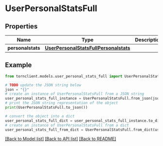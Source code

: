 # UserPersonalStatsFull


## Properties

Name | Type | Description | Notes
------------ | ------------- | ------------- | -------------
**personalstats** | [**UserPersonalStatsFullPersonalstats**](UserPersonalStatsFullPersonalstats.md) |  | 

## Example

```python
from tornclient.models.user_personal_stats_full import UserPersonalStatsFull

# TODO update the JSON string below
json = "{}"
# create an instance of UserPersonalStatsFull from a JSON string
user_personal_stats_full_instance = UserPersonalStatsFull.from_json(json)
# print the JSON string representation of the object
print(UserPersonalStatsFull.to_json())

# convert the object into a dict
user_personal_stats_full_dict = user_personal_stats_full_instance.to_dict()
# create an instance of UserPersonalStatsFull from a dict
user_personal_stats_full_from_dict = UserPersonalStatsFull.from_dict(user_personal_stats_full_dict)
```
[[Back to Model list]](../README.md#documentation-for-models) [[Back to API list]](../README.md#documentation-for-api-endpoints) [[Back to README]](../README.md)


